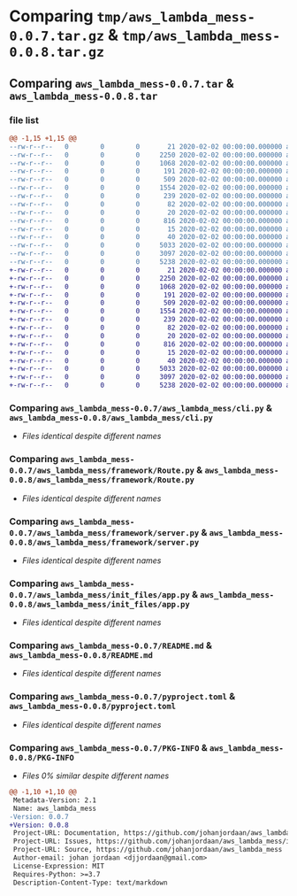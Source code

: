 # Comparing `tmp/aws_lambda_mess-0.0.7.tar.gz` & `tmp/aws_lambda_mess-0.0.8.tar.gz`

## Comparing `aws_lambda_mess-0.0.7.tar` & `aws_lambda_mess-0.0.8.tar`

### file list

```diff
@@ -1,15 +1,15 @@
--rw-r--r--   0        0        0       21 2020-02-02 00:00:00.000000 aws_lambda_mess-0.0.7/aws_lambda_mess/__about__.py
--rw-r--r--   0        0        0     2250 2020-02-02 00:00:00.000000 aws_lambda_mess-0.0.7/aws_lambda_mess/cli.py
--rw-r--r--   0        0        0     1068 2020-02-02 00:00:00.000000 aws_lambda_mess-0.0.7/aws_lambda_mess/framework/Route.py
--rw-r--r--   0        0        0      191 2020-02-02 00:00:00.000000 aws_lambda_mess-0.0.7/aws_lambda_mess/framework/failures.py
--rw-r--r--   0        0        0      509 2020-02-02 00:00:00.000000 aws_lambda_mess-0.0.7/aws_lambda_mess/framework/lambda_dispatcher.py
--rw-r--r--   0        0        0     1554 2020-02-02 00:00:00.000000 aws_lambda_mess-0.0.7/aws_lambda_mess/framework/server.py
--rw-r--r--   0        0        0      239 2020-02-02 00:00:00.000000 aws_lambda_mess-0.0.7/aws_lambda_mess/framework/success.py
--rw-r--r--   0        0        0       82 2020-02-02 00:00:00.000000 aws_lambda_mess-0.0.7/aws_lambda_mess/init_files/.aws_lambda_mess.json
--rw-r--r--   0        0        0       20 2020-02-02 00:00:00.000000 aws_lambda_mess-0.0.7/aws_lambda_mess/init_files/.gitignore
--rw-r--r--   0        0        0      816 2020-02-02 00:00:00.000000 aws_lambda_mess-0.0.7/aws_lambda_mess/init_files/app.py
--rw-r--r--   0        0        0       15 2020-02-02 00:00:00.000000 aws_lambda_mess-0.0.7/aws_lambda_mess/init_files/requirements.txt
--rw-r--r--   0        0        0       40 2020-02-02 00:00:00.000000 aws_lambda_mess-0.0.7/.gitignore
--rw-r--r--   0        0        0     5033 2020-02-02 00:00:00.000000 aws_lambda_mess-0.0.7/README.md
--rw-r--r--   0        0        0     3097 2020-02-02 00:00:00.000000 aws_lambda_mess-0.0.7/pyproject.toml
--rw-r--r--   0        0        0     5238 2020-02-02 00:00:00.000000 aws_lambda_mess-0.0.7/PKG-INFO
+-rw-r--r--   0        0        0       21 2020-02-02 00:00:00.000000 aws_lambda_mess-0.0.8/aws_lambda_mess/__about__.py
+-rw-r--r--   0        0        0     2250 2020-02-02 00:00:00.000000 aws_lambda_mess-0.0.8/aws_lambda_mess/cli.py
+-rw-r--r--   0        0        0     1068 2020-02-02 00:00:00.000000 aws_lambda_mess-0.0.8/aws_lambda_mess/framework/Route.py
+-rw-r--r--   0        0        0      191 2020-02-02 00:00:00.000000 aws_lambda_mess-0.0.8/aws_lambda_mess/framework/failures.py
+-rw-r--r--   0        0        0      509 2020-02-02 00:00:00.000000 aws_lambda_mess-0.0.8/aws_lambda_mess/framework/lambda_dispatcher.py
+-rw-r--r--   0        0        0     1554 2020-02-02 00:00:00.000000 aws_lambda_mess-0.0.8/aws_lambda_mess/framework/server.py
+-rw-r--r--   0        0        0      239 2020-02-02 00:00:00.000000 aws_lambda_mess-0.0.8/aws_lambda_mess/framework/success.py
+-rw-r--r--   0        0        0       82 2020-02-02 00:00:00.000000 aws_lambda_mess-0.0.8/aws_lambda_mess/init_files/.aws_lambda_mess.json
+-rw-r--r--   0        0        0       20 2020-02-02 00:00:00.000000 aws_lambda_mess-0.0.8/aws_lambda_mess/init_files/.gitignore
+-rw-r--r--   0        0        0      816 2020-02-02 00:00:00.000000 aws_lambda_mess-0.0.8/aws_lambda_mess/init_files/app.py
+-rw-r--r--   0        0        0       15 2020-02-02 00:00:00.000000 aws_lambda_mess-0.0.8/aws_lambda_mess/init_files/requirements.txt
+-rw-r--r--   0        0        0       40 2020-02-02 00:00:00.000000 aws_lambda_mess-0.0.8/.gitignore
+-rw-r--r--   0        0        0     5033 2020-02-02 00:00:00.000000 aws_lambda_mess-0.0.8/README.md
+-rw-r--r--   0        0        0     3097 2020-02-02 00:00:00.000000 aws_lambda_mess-0.0.8/pyproject.toml
+-rw-r--r--   0        0        0     5238 2020-02-02 00:00:00.000000 aws_lambda_mess-0.0.8/PKG-INFO
```

### Comparing `aws_lambda_mess-0.0.7/aws_lambda_mess/cli.py` & `aws_lambda_mess-0.0.8/aws_lambda_mess/cli.py`

 * *Files identical despite different names*

### Comparing `aws_lambda_mess-0.0.7/aws_lambda_mess/framework/Route.py` & `aws_lambda_mess-0.0.8/aws_lambda_mess/framework/Route.py`

 * *Files identical despite different names*

### Comparing `aws_lambda_mess-0.0.7/aws_lambda_mess/framework/server.py` & `aws_lambda_mess-0.0.8/aws_lambda_mess/framework/server.py`

 * *Files identical despite different names*

### Comparing `aws_lambda_mess-0.0.7/aws_lambda_mess/init_files/app.py` & `aws_lambda_mess-0.0.8/aws_lambda_mess/init_files/app.py`

 * *Files identical despite different names*

### Comparing `aws_lambda_mess-0.0.7/README.md` & `aws_lambda_mess-0.0.8/README.md`

 * *Files identical despite different names*

### Comparing `aws_lambda_mess-0.0.7/pyproject.toml` & `aws_lambda_mess-0.0.8/pyproject.toml`

 * *Files identical despite different names*

### Comparing `aws_lambda_mess-0.0.7/PKG-INFO` & `aws_lambda_mess-0.0.8/PKG-INFO`

 * *Files 0% similar despite different names*

```diff
@@ -1,10 +1,10 @@
 Metadata-Version: 2.1
 Name: aws_lambda_mess
-Version: 0.0.7
+Version: 0.0.8
 Project-URL: Documentation, https://github.com/johanjordaan/aws_lambda_mess#readme
 Project-URL: Issues, https://github.com/johanjordaan/aws_lambda_mess/issues
 Project-URL: Source, https://github.com/johanjordaan/aws_lambda_mess
 Author-email: johan jordaan <djjordaan@gmail.com>
 License-Expression: MIT
 Requires-Python: >=3.7
 Description-Content-Type: text/markdown
```

